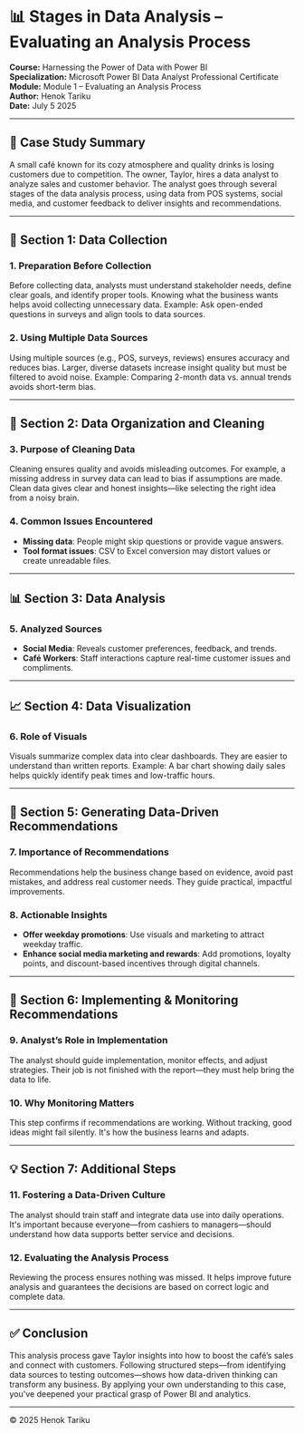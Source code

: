 # 📊 Stages in Data Analysis – Evaluating an Analysis Process

**Course:** Harnessing the Power of Data with Power BI  
**Specialization:** Microsoft Power BI Data Analyst Professional Certificate  
**Module:** Module 1 – Evaluating an Analysis Process  
**Author:** Henok Tariku  
**Date:** July 5 2025  

---

## 🧩 Case Study Summary

A small café known for its cozy atmosphere and quality drinks is losing customers due to competition. The owner, Taylor, hires a data analyst to analyze sales and customer behavior. The analyst goes through several stages of the data analysis process, using data from POS systems, social media, and customer feedback to deliver insights and recommendations.

---

## 📌 Section 1: Data Collection

### 1. Preparation Before Collection
Before collecting data, analysts must understand stakeholder needs, define clear goals, and identify proper tools. Knowing what the business wants helps avoid collecting unnecessary data. Example: Ask open-ended questions in surveys and align tools to data sources.

### 2. Using Multiple Data Sources
Using multiple sources (e.g., POS, surveys, reviews) ensures accuracy and reduces bias. Larger, diverse datasets increase insight quality but must be filtered to avoid noise. Example: Comparing 2-month data vs. annual trends avoids short-term bias.

---

## 🧹 Section 2: Data Organization and Cleaning

### 3. Purpose of Cleaning Data
Cleaning ensures quality and avoids misleading outcomes. For example, a missing address in survey data can lead to bias if assumptions are made. Clean data gives clear and honest insights—like selecting the right idea from a noisy brain.

### 4. Common Issues Encountered
- **Missing data**: People might skip questions or provide vague answers.
- **Tool format issues**: CSV to Excel conversion may distort values or create unreadable files.

---

## 📊 Section 3: Data Analysis

### 5. Analyzed Sources
- **Social Media**: Reveals customer preferences, feedback, and trends.
- **Café Workers**: Staff interactions capture real-time customer issues and compliments.

---

## 📈 Section 4: Data Visualization

### 6. Role of Visuals
Visuals summarize complex data into clear dashboards. They are easier to understand than written reports. Example: A bar chart showing daily sales helps quickly identify peak times and low-traffic hours.

---

## 🧠 Section 5: Generating Data-Driven Recommendations

### 7. Importance of Recommendations
Recommendations help the business change based on evidence, avoid past mistakes, and address real customer needs. They guide practical, impactful improvements.

### 8. Actionable Insights
- **Offer weekday promotions**: Use visuals and marketing to attract weekday traffic.
- **Enhance social media marketing and rewards**: Add promotions, loyalty points, and discount-based incentives through digital channels.

---

## 🚀 Section 6: Implementing & Monitoring Recommendations

### 9. Analyst’s Role in Implementation
The analyst should guide implementation, monitor effects, and adjust strategies. Their job is not finished with the report—they must help bring the data to life.

### 10. Why Monitoring Matters
This step confirms if recommendations are working. Without tracking, good ideas might fail silently. It's how the business learns and adapts.

---

## 💡 Section 7: Additional Steps

### 11. Fostering a Data-Driven Culture
The analyst should train staff and integrate data use into daily operations. It's important because everyone—from cashiers to managers—should understand how data supports better service and decisions.

### 12. Evaluating the Analysis Process
Reviewing the process ensures nothing was missed. It helps improve future analysis and guarantees the decisions are based on correct logic and complete data.

---

## ✅ Conclusion

This analysis process gave Taylor insights into how to boost the café’s sales and connect with customers. Following structured steps—from identifying data sources to testing outcomes—shows how data-driven thinking can transform any business. By applying your own understanding to this case, you've deepened your practical grasp of Power BI and analytics.

---

© 2025 Henok Tariku
